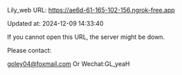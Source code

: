 Lily_web URL: https://ae6d-61-165-102-156.ngrok-free.app

Updated at: 2024-12-09 14:33:40

If you cannot open this URL, the server might be down.

Please contact: 

goley04@foxmail.com Or Wechat:GL_yeaH